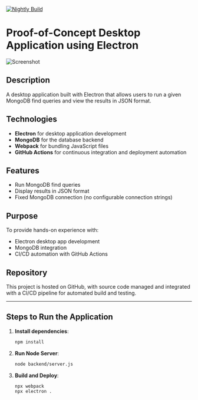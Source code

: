 [![Nightly Build](https://github.com/vaisakhsasikumar/my-electron-app/actions/workflows/nightlyBuild.yml/badge.svg)](https://github.com/vaisakhsasikumar/my-electron-app/actions/workflows/nightlyBuild.yml)


# Proof-of-Concept Desktop Application using Electron

![Screenshot](https://github.com/vaisakhsasikumar/my-electron-app/blob/main/screenshot.png)

## Description
A desktop application built with Electron that allows users to run a given MongoDB find queries and view the results in JSON format.

## Technologies
- **Electron** for desktop application development
- **MongoDB** for the database backend
- **Webpack** for bundling JavaScript files
- **GitHub Actions** for continuous integration and deployment automation

## Features
- Run MongoDB find queries
- Display results in JSON format
- Fixed MongoDB connection (no configurable connection strings)

## Purpose
To provide hands-on experience with:
- Electron desktop app development
- MongoDB integration
- CI/CD automation with GitHub Actions

## Repository
This project is hosted on GitHub, with source code managed and integrated with a CI/CD pipeline for automated build and testing.

---

## Steps to Run the Application

1. **Install dependencies**:
   ```bash
   npm install
2. **Run Node Server**:
     ```bash
   node backend/server.js
3. **Build and Deploy**:
     ```bash
   npx webpack
   npx electron .

